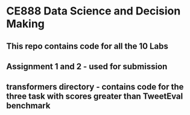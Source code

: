 # CE888  Data Science and Decision Making
## This repo contains code for all the 10 Labs
## Assignment 1 and 2 - used for submission
## transformers directory - contains code for the three task with scores greater than TweetEval benchmark
